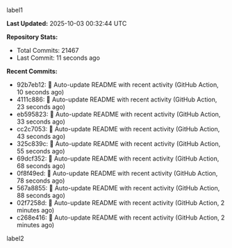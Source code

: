 
label1 
<!-- ACTIVITY_START -->
**Last Updated:** 2025-10-03 00:32:44 UTC

**Repository Stats:**
- Total Commits: 21467
- Last Commit: 11 seconds ago

**Recent Commits:**
- 92b7eb12: 🤖 Auto-update README with recent activity (GitHub Action, 10 seconds ago)
- 4111c886: 🤖 Auto-update README with recent activity (GitHub Action, 23 seconds ago)
- eb595823: 🤖 Auto-update README with recent activity (GitHub Action, 33 seconds ago)
- cc2c7053: 🤖 Auto-update README with recent activity (GitHub Action, 43 seconds ago)
- 325c839c: 🤖 Auto-update README with recent activity (GitHub Action, 55 seconds ago)
- 69dcf352: 🤖 Auto-update README with recent activity (GitHub Action, 68 seconds ago)
- 0f8f49ed: 🤖 Auto-update README with recent activity (GitHub Action, 78 seconds ago)
- 567a8855: 🤖 Auto-update README with recent activity (GitHub Action, 88 seconds ago)
- 02f7258d: 🤖 Auto-update README with recent activity (GitHub Action, 2 minutes ago)
- c268e416: 🤖 Auto-update README with recent activity (GitHub Action, 2 minutes ago)
<!-- ACTIVITY_END -->

label2
